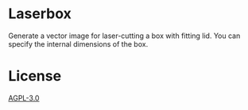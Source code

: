 # Laserbox

Generate a vector image for laser-cutting a box with fitting lid. You can
specify the internal dimensions of the box.

# License

[AGPL-3.0](https://opensource.org/licenses/agpl-v3.html)
